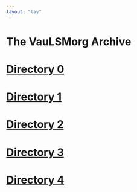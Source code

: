 ```yaml
---
layout: "lay"
---
```

# The VauLSMorg Archive
# [Directory 0](0/)
# [Directory 1](1/)
# [Directory 2](2/)
# [Directory 3](3/)
# [Directory 4](4/)

